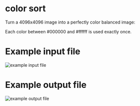 color sort
==========

Turn a 4096x4096 image into a perfectly color balanced image:

Each color between #000000 and #ffffff is used exactly once.

# Example input file

![example input file](balloon.png)

# Example output file

![example output file](balloon-example-output.png)


